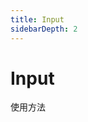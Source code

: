 ```yaml
---
title: Input
sidebarDepth: 2
---
```

# Input
使用方法

<ClientOnly>
<input-demos></input-demos>
</ClientOnly>